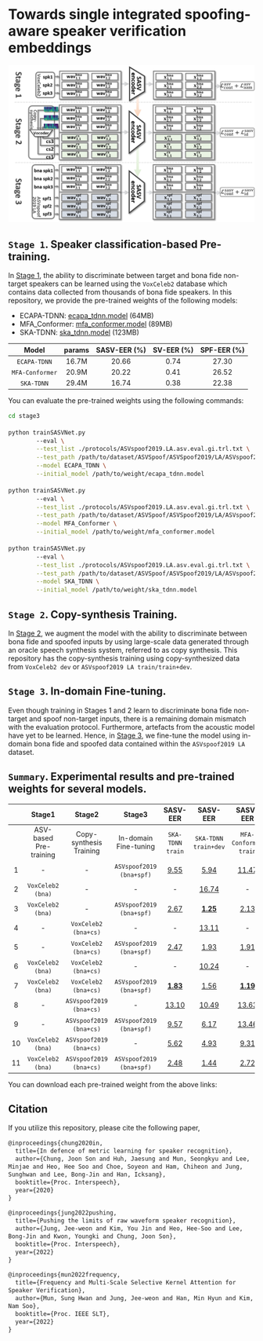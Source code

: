 # Towards single integrated spoofing-aware speaker verification embeddings
<img src="img/overview.png" width="800">

## `Stage 1`. Speaker classification-based Pre-training.

In [Stage 1](https://github.com/sasv-challenge/ASVSpoof5-SASVBaseline/tree/main/stage1), the ability to discriminate between target and bona fide non-target speakers can be learned using the `VoxCeleb2` database which contains data collected from thousands of bona fide speakers. In this repository, we provide the pre-trained weights of the following models:

* ECAPA-TDNN:    [ecapa_tdnn.model](https://drive.google.com/file/d/1wazmfXOP5jv4Ynn3SNYhNKJs2e_z86ue/view?usp=share_link) (64MB)
* MFA_Conformer: [mfa_conformer.model](https://drive.google.com/file/d/1R8koiGMFzCRl0v8gPBYYSD21ZKOks9nm/view?usp=share_link) (89MB)
* SKA-TDNN:      [ska_tdnn.model](https://drive.google.com/file/d/1buMtltChZxdQyBqQkUQwohgqV_vubGfU/view?usp=share_link) (123MB)

| Model           | params       | SASV-EER (%)  | SV-EER (%)    | SPF-EER (%)  |
| :---:           | :---:        | :---:         | :---:         | :---:        |
| `ECAPA-TDNN`    | 16.7M        | 20.66         | 0.74          | 27.30        |
| `MFA-Conformer` | 20.9M        | 20.22         | 0.41          | 26.52        |
| `SKA-TDNN`      | 29.4M        | 16.74         | 0.38          | 22.38        |

You can evaluate the pre-trained weights using the following commands:
```bash
cd stage3

python trainSASVNet.py
        --eval \
        --test_list ./protocols/ASVspoof2019.LA.asv.eval.gi.trl.txt \
        --test_path /path/to/dataset/ASVSpoof/ASVSpoof2019/LA/ASVspoof2019_LA_eval/wav \
        --model ECAPA_TDNN \
        --initial_model /path/to/weight/ecapa_tdnn.model

python trainSASVNet.py
        --eval \
        --test_list ./protocols/ASVspoof2019.LA.asv.eval.gi.trl.txt \
        --test_path /path/to/dataset/ASVSpoof/ASVSpoof2019/LA/ASVspoof2019_LA_eval/wav \
        --model MFA_Conformer \
        --initial_model /path/to/weight/mfa_conformer.model

python trainSASVNet.py
        --eval \
        --test_list ./protocols/ASVspoof2019.LA.asv.eval.gi.trl.txt \
        --test_path /path/to/dataset/ASVSpoof/ASVSpoof2019/LA/ASVspoof2019_LA_eval/wav \
        --model SKA_TDNN \
        --initial_model /path/to/weight/ska_tdnn.model
```

## `Stage 2`.  Copy-synthesis Training.
In [Stage 2](https://github.com/sasv-challenge/ASVSpoof5-SASVBaseline/tree/main/stage2), we augment the model with the ability to discriminate between bona fide and spoofed inputs by using large-scale data generated through an oracle speech synthesis system, referred to as copy synthesis.
This repository has the copy-synthesis training using copy-synthesized data from `VoxCeleb2 dev` or `ASVspoof2019 LA train/train+dev`.


## `Stage 3`. In-domain Fine-tuning.
Even though training in Stages 1 and 2 learn to discriminate bona fide non-target and spoof non-target inputs, there is a remaining domain mismatch with the evaluation protocol. Furthermore, artefacts from the acoustic model have yet to be learned. Hence, in [Stage 3](https://github.com/sasv-challenge/ASVSpoof5-SASVBaseline/tree/main/stage3), we fine-tune the model using in-domain bona fide and spoofed data contained within the `ASVspoof2019 LA` dataset.

## `Summary`. Experimental results and pre-trained weights for several models.
|    | Stage1                         | Stage2                       | Stage3                         | SASV-EER              | SASV-EER                  | SASV-EER                   | SASV-EER                       |
|:--:| :---:                          | :---:                        | :---:                          | :---:                 | :---:                     | :---:                      | :---:                          |
|    | ASV-based<br>Pre-training      | Copy-synthesis<br>Training   | In-domain<br>Fine-tuning       | `SKA-TDNN`<br>`train` | `SKA-TDNN`<br>`train+dev` | `MFA-Conformer`<br>`train` | `MFA-Conformer`<br>`train+dev` |
|1   | -                              | -                            | `ASVspoof2019`<br>`(bna+spf)`  | [9.55](https://drive.google.com/file/d/1RFRj3IyR4MrfJ0TgikBD96k-fRtVeYoW/view?usp=sharing) | [5.94](https://drive.google.com/file/d/1xkoyIAggQkpfVhfdmxndUDxKFQZ0Kxpd/view?usp=sharing) | [11.47](https://drive.google.com/file/d/1rxpHaDdaLWyx96JQzNeKD6gHXOmlcY1I/view?usp=sharing) | [7.67](https://drive.google.com/file/d/15o5FmKeaYPElsDBf4-mq_0BobNxTfgew/view?usp=sharing) |
|2   | `VoxCeleb2`<br>`(bna)`         | -                            | -                              | - | [16.74](https://drive.google.com/file/d/1buMtltChZxdQyBqQkUQwohgqV_vubGfU/view?usp=share_link) | - | [20.22](https://drive.google.com/file/d/1R8koiGMFzCRl0v8gPBYYSD21ZKOks9nm/view?usp=share_link) |
|3   | `VoxCeleb2`<br>`(bna)`         | -                            | `ASVspoof2019`<br>`(bna+spf)`  | [2.67](https://drive.google.com/file/d/1GHv8_3ZSenvsLX22kVOvQhk7z9Naa_Ju/view?usp=sharing) | **[1.25](https://drive.google.com/file/d/1iclSQYOlthLSwMsSMn0bxQ3O3RBPPtfY/view?usp=sharing)** | [2.13](https://drive.google.com/file/d/1O4xzjNeal1cJctiR-ryGqOpCcwrhArz-/view?usp=sharing) | [1.51](https://drive.google.com/file/d/16MHbeVY8rUVcG_gLGIqnzEAIPJIAFarv/view?usp=sharing) |
|4   | -                              | `VoxCeleb2`<br>`(bna+cs)`    | -                              | - | [13.11](https://drive.google.com/file/d/1bg2Nb7ud1jL604aBwbZ7avnJlYq3Bqfl/view?usp=sharing) | - | [14.27](https://drive.google.com/file/d/1PmUFxmrtwaYIP60-eOavjO9z7ssOIlMD/view?usp=sharing) |
|5   | -                              | `VoxCeleb2`<br>`(bna+cs)`    | `ASVspoof2019`<br>`(bna+spf)`  | [2.47](https://drive.google.com/file/d/1iloOkHMydNQdEhdw6LgpTNTXJ4eDm_Vd/view?usp=sharing) | [1.93](https://drive.google.com/file/d/1uDpM2Ax_ZdtP10gzY3tDYYRnXJaLjSLQ/view?usp=sharing) | [1.91](https://drive.google.com/file/d/1WsybxklRpC_GxBwB-sBUdrrdiQhqOCDq/view?usp=sharing) | [1.35](https://drive.google.com/file/d/13kxbdBKrfOUmjbTmaeoJ-UE3yix0FqLn/view?usp=sharing) |
|6   | `VoxCeleb2`<br>`(bna)`         | `VoxCeleb2`<br>`(bna+cs)`    | -                              | - | [10.24](https://drive.google.com/file/d/10h_6Pdj3uFNkaAoqqaowARVYTandu-4K/view?usp=sharing) | - | [12.33](https://drive.google.com/file/d/1wTY40HqqcEAQctxMlc-f3_whwafS1roI/view?usp=sharing) |
|7   | `VoxCeleb2`<br>`(bna)`         | `VoxCeleb2`<br>`(bna+cs)`    | `ASVspoof2019`<br>`(bna+spf)`  | **[1.83](https://drive.google.com/file/d/1mH17hznSCLp1puQ3yu8TTv3e5P_q-C95/view?usp=sharing)** | [1.56](https://drive.google.com/file/d/1L8YwLMtcBT1TLm1TuqY5_HWgRhN9HvSu/view?usp=sharing) | **[1.19](https://drive.google.com/file/d/1tfnU3lS4LAdR2BJ2Ffz99h5XGqufrxOx/view?usp=sharing)** | **[1.06](https://drive.google.com/file/d/1zrkwidxymAGm7e6NEyMbsNhqAMkR6e3-/view?usp=sharing)** |
|8   | -                              | `ASVspoof2019`<br>`(bna+cs)` | -                              | [13.10](https://drive.google.com/file/d/1N1QMw3ZXHSLAtTFT2eHyKBNwBRLzNrev/view?usp=sharing) | [10.49](https://drive.google.com/file/d/1vk3vnLp7YzuI_axBei6V5Bo4_Eit4pqf/view?usp=sharing) | [13.63](https://drive.google.com/file/d/1WEkHbZFWjZWdTy1vGIZcKa-DZhFDdpTj/view?usp=sharing) | [12.48](https://drive.google.com/file/d/1jufUxG9LxSVEr-yfC_NoZuXu_sn6R26G/view?usp=sharing) |
|9   | -                              | `ASVspoof2019`<br>`(bna+cs)` | `ASVspoof2019`<br>`(bna+spf)`  | [9.57](https://drive.google.com/file/d/1q_bLYCJ4P2AeRsFZP3gtwy-_Yr9JaNXf/view?usp=sharing) | [6.17](https://drive.google.com/file/d/1FYdJ0PiIsdughZvxY2L1Zt1C6BUb7amc/view?usp=sharing) | [13.46]() | [10.11](https://drive.google.com/file/d/1Xkoun51C7OHMsWYNLjxbCtaR0TAeB4VX/view?usp=sharing) |
|10  | `VoxCeleb2`<br>`(bna)`         | `ASVspoof2019`<br>`(bna+cs)` | -                              | [5.62](https://drive.google.com/file/d/19yi9XieL152KzixYURBOiC_3tYTtcLQ-/view?usp=sharing) | [4.93](https://drive.google.com/file/d/1a4FDiTqL3gYVzlBp-332qJ6FqnzI5Nx9/view?usp=sharing) | [9.31](https://drive.google.com/file/d/1PaJi31EN8ZDqwr5Ug3XjxkkxJf_Q8ACy/view?usp=sharing) | [8.32](https://drive.google.com/file/d/1HxQJ4D9SGSRBXlKMYbUC6769EpGYOWO_/view?usp=sharing) |
|11  | `VoxCeleb2`<br>`(bna)`         | `ASVspoof2019`<br>`(bna+cs)` | `ASVspoof2019`<br>`(bna+spf)`  | [2.48](https://drive.google.com/file/d/1OBToHqE2kVuzv77zbCZie3tpDxpxh7A0/view?usp=sharing) | [1.44](https://drive.google.com/file/d/1q7BuiR1MM6xGXWJiaKSJiuFY8eWKBdi0/view?usp=sharing) | [2.72](https://drive.google.com/file/d/186AvkLm3Aws6ZwAOvrZKa-E-YTBiPaiP/view?usp=sharing) | [1.76](https://drive.google.com/file/d/1_M2-QZrhRPHQQkye-UNr0GeV8Pc5DbU3/view?usp=sharing) |

You can download each pre-trained weight from the above links:

## Citation
If you utilize this repository, please cite the following paper,
```
@inproceedings{chung2020in,
  title={In defence of metric learning for speaker recognition},
  author={Chung, Joon Son and Huh, Jaesung and Mun, Seongkyu and Lee, Minjae and Heo, Hee Soo and Choe, Soyeon and Ham, Chiheon and Jung, Sunghwan and Lee, Bong-Jin and Han, Icksang},
  booktitle={Proc. Interspeech},
  year={2020}
}
```

```
@inproceedings{jung2022pushing,
  title={Pushing the limits of raw waveform speaker recognition},
  author={Jung, Jee-weon and Kim, You Jin and Heo, Hee-Soo and Lee, Bong-Jin and Kwon, Youngki and Chung, Joon Son},
  booktitle={Proc. Interspeech},
  year={2022}
}
```

```
@inproceedings{mun2022frequency,
  title={Frequency and Multi-Scale Selective Kernel Attention for Speaker Verification},
  author={Mun, Sung Hwan and Jung, Jee-weon and Han, Min Hyun and Kim, Nam Soo},
  booktitle={Proc. IEEE SLT},
  year={2022}
}
```